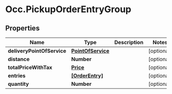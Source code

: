 # Occ.PickupOrderEntryGroup

## Properties
Name | Type | Description | Notes
------------ | ------------- | ------------- | -------------
**deliveryPointOfService** | [**PointOfService**](PointOfService.md) |  | [optional] 
**distance** | **Number** |  | [optional] 
**totalPriceWithTax** | [**Price**](Price.md) |  | [optional] 
**entries** | [**[OrderEntry]**](OrderEntry.md) |  | [optional] 
**quantity** | **Number** |  | [optional] 



